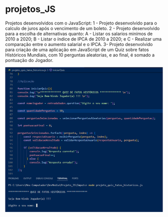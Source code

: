 # projetos_JS
Projetos desenvolvidos com o JavaScript:
1 - Projeto desenvolvido para o calculo de juros após o vencimento de um boleto.
2 - Projeto desenvolvido para a escolha de alternativas quanto: A - Listar os salarios minímos de 2010 a 2020; B - Listar o índice de IPCA de 2010 a 2020; e C - Realizar uma comparação entre o aumento salarial e o IPCA.
3- Projeto desenvolvido para criação de uma aplicação em JavaScript de um Quiz sobre fatos Históricos Mundiais, com 10 perguntas aleatorias, e ao final, é somado a pontuação do Jogador.

<img src="https://github.com/lipenspereira39/projetos_JS/blob/main/projetos%20Javascript/Captura%20de%20tela%203%202024-10-25%20113904.png" alt="Imagem do código e da aplicação no terminal">
